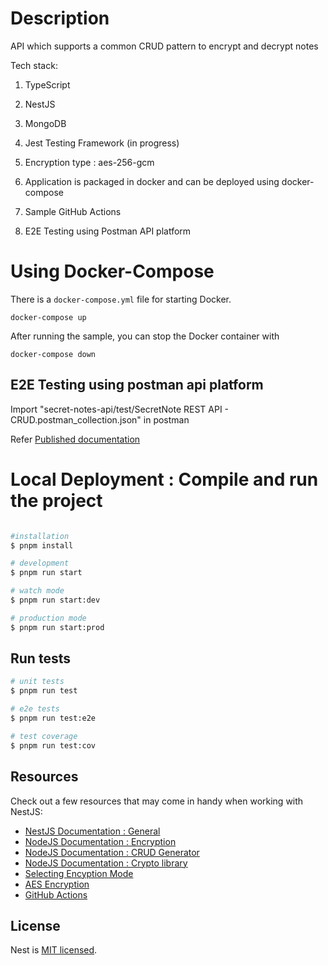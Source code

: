 
# Description

API which supports a common CRUD pattern to encrypt and decrypt notes

Tech stack:

1. TypeScript

2. NestJS

3. MongoDB

4. Jest Testing Framework (in progress)

5. Encryption type : aes-256-gcm

6. Application is packaged in docker and can be deployed using docker-compose

7. Sample GitHub Actions

8. E2E Testing using Postman API platform

# Using Docker-Compose

There is a `docker-compose.yml` file for starting Docker.

`docker-compose up`

After running the sample, you can stop the Docker container with

`docker-compose down`

## E2E Testing using postman api platform

Import "secret-notes-api/test/SecretNote REST API - CRUD.postman_collection.json" in postman

Refer [Published documentation](https://documenter.getpostman.com/view/24107635/2sAXxV59ZP)


# Local Deployment : Compile and run the project

```bash

#installation
$ pnpm install

# development
$ pnpm run start

# watch mode
$ pnpm run start:dev

# production mode
$ pnpm run start:prod
```

## Run tests

```bash
# unit tests
$ pnpm run test

# e2e tests
$ pnpm run test:e2e

# test coverage
$ pnpm run test:cov
```

## Resources

Check out a few resources that may come in handy when working with NestJS:

- [NestJS Documentation : General](https://docs.nestjs.com)
- [NodeJS Documentation : Encryption](https://docs.nestjs.com/security/encryption-and-hashing)
- [NodeJS Documentation : CRUD Generator](https://docs.nestjs.com/recipes/crud-generator)
- [NodeJS Documentation : Crypto library](https://nodejs.org/api/crypto.html)
- [Selecting Encyption Mode](https://isuruka.medium.com/selecting-the-best-aes-block-cipher-mode-aes-gcm-vs-aes-cbc-ee3ebae173c)
- [AES Encryption](https://nordlayer.com/blog/aes-encryption/)
- [GitHub Actions](https://docs.github.com/en/actions/about-github-actions/understanding-github-actions)


## License

Nest is [MIT licensed](https://github.com/nestjs/nest/blob/master/LICENSE).
